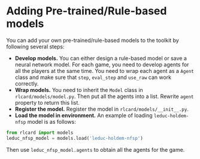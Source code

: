 # Adding Pre-trained/Rule-based models
You can add your own pre-trained/rule-based models to the toolkit by following several steps:

*   **Develop models.** You can either design a rule-based model or save a neural network model. For each game, you need to develop agents for all the players at the same time. You need to wrap each agent as a `Agent` class and make sure that `step`, `eval_step` and `use_raw` can work correctly.
*   **Wrap models.** You need to inherit the `Model` class in `rlcard/models/model.py`. Then put all the agents into a list. Rewrite `agent` property to return this list.
*   **Register the model.** Register the model in `rlcard/models/__init__.py`.
*   **Load the model in environment.** An example of loading `leduc-holdem-nfsp` model is as follows:
```python
from rlcard import models
leduc_nfsp_model = models.load('leduc-holdem-nfsp')
```
Then use `leduc_nfsp_model.agents` to obtain all the agents for the game.
